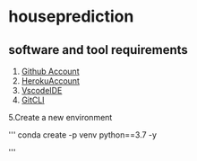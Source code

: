 # houseprediction


## software and tool requirements

1. [Github Account](https://github.com)
2. [HerokuAccount](https://heroku.com)
3. [VscodeIDE](https://code.visualstudio.com)
4. [GitCLI](https://git-scm.com/book/en/v2/Getting-started-The-Command-Line)

5.Create a new environment

'''
conda create -p venv python==3.7 -y

''' 